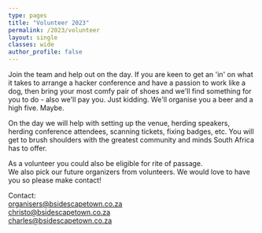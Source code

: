 ```yaml
---
type: pages
title: "Volunteer 2023"
permalink: /2023/volunteer
layout: single
classes: wide
author_profile: false
---
```


Join the team and help out on the day. If you are keen to get an 'in' on what it takes to arrange a hacker conference and have a passion to work like a dog, then bring your most comfy pair of shoes and we'll find something for you to do - also we'll pay you. Just kidding. We'll organise you a beer and a high five. Maybe.  

On the day we will help with setting up the venue, herding speakers, herding conference attendees, scanning tickets, fixing badges, etc. You will get to brush shoulders with the greatest community and minds South Africa has to offer.  

As a volunteer you could also be eligible for rite of passage.  
We also pick our future organizers from volunteers.
We would love to have you so please make contact!  

Contact:  
[organisers@bsidescapetown.co.za](mailto:organisers@bsidescapetown.co.za)  
[christo@bsidescapetown.co.za](mailto:christo@bsidescapetown.co.za)  
[charles@bsidescapetown.co.za](mailto:charles@bsidescapetown.co.za)  